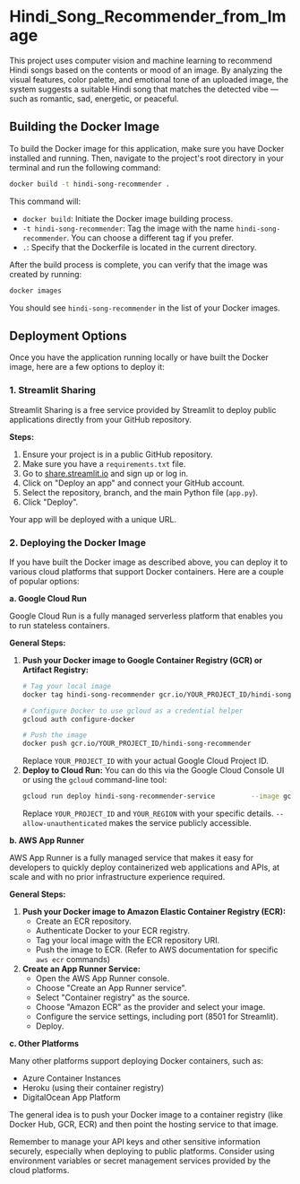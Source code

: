# Hindi_Song_Recommender_from_Image
This project uses computer vision and machine learning to recommend Hindi songs based on the contents or mood of an image. By analyzing the visual features, color palette, and emotional tone of an uploaded image, the system suggests a suitable Hindi song that matches the detected vibe — such as romantic, sad, energetic, or peaceful.

## Building the Docker Image

To build the Docker image for this application, make sure you have Docker installed and running. Then, navigate to the project's root directory in your terminal and run the following command:

```bash
docker build -t hindi-song-recommender .
```

This command will:
- `docker build`:  Initiate the Docker image building process.
- `-t hindi-song-recommender`: Tag the image with the name `hindi-song-recommender`. You can choose a different tag if you prefer.
- `.`: Specify that the Dockerfile is located in the current directory.

After the build process is complete, you can verify that the image was created by running:

```bash
docker images
```
You should see `hindi-song-recommender` in the list of your Docker images.

## Deployment Options

Once you have the application running locally or have built the Docker image, here are a few options to deploy it:

### 1. Streamlit Sharing

Streamlit Sharing is a free service provided by Streamlit to deploy public applications directly from your GitHub repository.

**Steps:**
1.  Ensure your project is in a public GitHub repository.
2.  Make sure you have a `requirements.txt` file.
3.  Go to [share.streamlit.io](https://share.streamlit.io/) and sign up or log in.
4.  Click on "Deploy an app" and connect your GitHub account.
5.  Select the repository, branch, and the main Python file (`app.py`).
6.  Click "Deploy".

Your app will be deployed with a unique URL.

### 2. Deploying the Docker Image

If you have built the Docker image as described above, you can deploy it to various cloud platforms that support Docker containers. Here are a couple of popular options:

**a. Google Cloud Run**

Google Cloud Run is a fully managed serverless platform that enables you to run stateless containers.

**General Steps:**
1.  **Push your Docker image to Google Container Registry (GCR) or Artifact Registry:**
    ```bash
    # Tag your local image
    docker tag hindi-song-recommender gcr.io/YOUR_PROJECT_ID/hindi-song-recommender

    # Configure Docker to use gcloud as a credential helper
    gcloud auth configure-docker

    # Push the image
    docker push gcr.io/YOUR_PROJECT_ID/hindi-song-recommender
    ```
    Replace `YOUR_PROJECT_ID` with your actual Google Cloud Project ID.
2.  **Deploy to Cloud Run:**
    You can do this via the Google Cloud Console UI or using the `gcloud` command-line tool:
    ```bash
    gcloud run deploy hindi-song-recommender-service         --image gcr.io/YOUR_PROJECT_ID/hindi-song-recommender         --platform managed         --region YOUR_REGION         --port 8501         --allow-unauthenticated
    ```
    Replace `YOUR_PROJECT_ID` and `YOUR_REGION` with your specific details. `--allow-unauthenticated` makes the service publicly accessible.

**b. AWS App Runner**

AWS App Runner is a fully managed service that makes it easy for developers to quickly deploy containerized web applications and APIs, at scale and with no prior infrastructure experience required.

**General Steps:**
1.  **Push your Docker image to Amazon Elastic Container Registry (ECR):**
    - Create an ECR repository.
    - Authenticate Docker to your ECR registry.
    - Tag your local image with the ECR repository URI.
    - Push the image to ECR.
    (Refer to AWS documentation for specific `aws ecr` commands)
2.  **Create an App Runner Service:**
    - Open the AWS App Runner console.
    - Choose "Create an App Runner service".
    - Select "Container registry" as the source.
    - Choose "Amazon ECR" as the provider and select your image.
    - Configure the service settings, including port (8501 for Streamlit).
    - Deploy.

**c. Other Platforms**

Many other platforms support deploying Docker containers, such as:
-   Azure Container Instances
-   Heroku (using their container registry)
-   DigitalOcean App Platform

The general idea is to push your Docker image to a container registry (like Docker Hub, GCR, ECR) and then point the hosting service to that image.

Remember to manage your API keys and other sensitive information securely, especially when deploying to public platforms. Consider using environment variables or secret management services provided by the cloud platforms.
